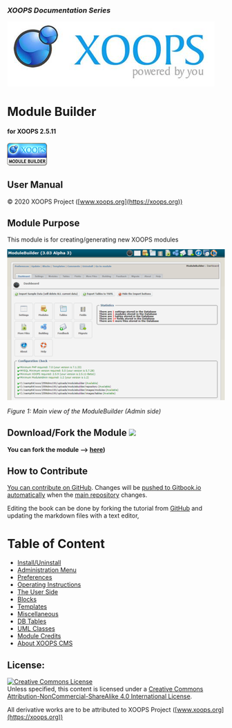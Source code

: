 ### _XOOPS Documentation Series_
![](assets/logoXoops.jpg)

# Module Builder
#### for XOOPS 2.5.11
      
![](assets/logoModule.png)
            
## User Manual

© 2020 XOOPS Project ([www.xoops.org](https://xoops.org))   

## Module Purpose 

This module is for creating/generating new XOOPS modules

![](assets/image001.png)

*Figure 1: Main view of the ModuleBuilder (Admin side)*

## Download/Fork the Module ![](https://xoops.org/images/forkit.png) 

**You can fork the module --> [here](https://github.com/XoopsModules25x/modulebuilder))** 

## How to Contribute

[You can contribute on GitHub](https://github.com/XoopsDocs/modulebuilder-tutorial). Changes will be [pushed to Gitbook.io automatically](https://xoops.gitbook.io/modulebuilder-tutorial/) when the [main repository](https://github.com/XoopsDocs/modulebuilder-tutorial) changes.

Editing the book can be done by forking the tutorial from [GitHub](https://github.com/XoopsDocs/modulebuilder-tutorial) and updating the markdown files with a text editor, 

# Table of Content

* [Install/Uninstall](book/1install.md)
* [Administration Menu](book/2administration.md)
* [Preferences](book/3preferences.md)
* [Operating Instructions](book/4operations.md)
* [The User Side](book/5userside.md)
* [Blocks](book/6blocks.md)
* [Templates](book/7templates.md)
* [Miscellaneous](book/80other.md)
* [DB Tables](book/81db.md) 
* [UML Classes](book/82uml.md) 
* [Module Credits](book/9credits.md)
* [About XOOPS CMS](book/10aboutxoops.md)

## License:

<a rel="license" href="http://creativecommons.org/licenses/by-nc-sa/4.0/"><img alt="Creative Commons License" style="border-width:0" src="https://i.creativecommons.org/l/by-nc-sa/4.0/88x31.png" /></a><br />Unless specified, this content is licensed under a <a rel="license" href="http://creativecommons.org/licenses/by-nc-sa/4.0/">Creative Commons Attribution-NonCommercial-ShareAlike 4.0 International License</a>.

All derivative works are to be attributed to XOOPS Project ([www.xoops.org](https://xoops.org))
